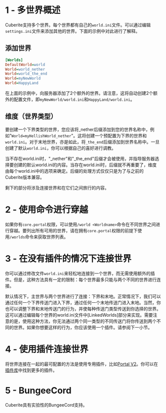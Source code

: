 # 1 - 多世界概述

Cuberite支持多个世界。每个世界都有自己的`world.ini`文件。可以通过编辑`settings.ini`文件来添加其他的世界。下面的示例中对此进行了解释。

## 添加世界

``` ini
[Worlds]
DefaultWorld=world
World=world_nether
World=world_the_end
World=myNewWorld
World=HappyLand
```

在上面的示例中，向服务器添加了2个额外的世界。请注意，这将自动创建2个额外的配置文件，即`myNewWorld/world.ini`和`HappyLand/world.ini`。

## 维度（世界类型）

要创建一个下界类型的世界，您应该将_nether后缀添加到您的世界名称中，例如"`World=myHellishWorld_nether`"。这将创建一个预配置为下界的世界和`world.ini`。对于末地世界，亦是如此，将`_the_end`后缀添加到世界名称中。一旦创建了默认`world.ini`，你可以根据自己的喜好进行调教。

当不存在world.ini时，"_nether"和"_the_end"后缀才会被使用，并指导服务器选择要创建的默认world.ini的内容。当存在world.ini时，后缀就不再重要了，维度由每个world.ini中的选项来确定。后缀的处理方式仅仅只是为了与之前的Cuberite版本兼容。

剩下的部分将涉及连接世界和在它们之间旅行的内容。

# 2 - 使用命令进行穿越

如果你有`core.portal`权限，可以使用`/world <Worldname>`命令在不同世界之间进行穿越。要列出所有可用的世界，请在拥有`core.portal`权限的前提下使用`/worlds`命令来获取世界列表。

# 3 - 在没有插件的情况下连接世界

你可以通过修改文件`world.ini`来轻松地连接到一个世界，而无需使用额外的插件。但是，这种方法具有一定的限制：每个世界最多只能与两个不同的世界进行连接。

默认情况下，主世界与两个世界进行了连接：下界和末地。正常情况下，我们可以通过任何一个下界传送门进入下界，通过任何一个末地传送门进入末地。当然，你也可以调整下界和末地传送门的行为，并使每种传送门类型传送到你选择的世界。这可以通过编辑每个世界的world.ini文件中[LinkedWorlds]部分来实现。需要注意的是，使用这种方法，你无法通过两个同一类型的不同传送门将你传送到两个不同的世界。如果你想要这样的行为，你应该使用一个插件。请参阅下一小节。

# 4 - 使用插件连接世界

将世界连接在一起的最可配置的方法是使用专用插件，比如[Portal V2](https://forum.cuberite.org/thread-2157.html)。你可以在[插件库](https://forum.cuberite.org/forum-2.html)中找到更多的插件。

# 5 - BungeeCord

Cuberite具有实验性的BungeeCord支持。
